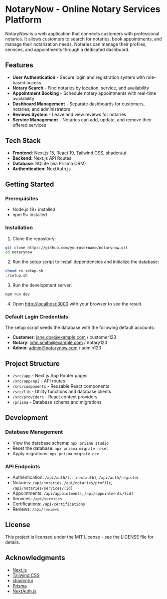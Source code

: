 # NotaryNow - Online Notary Services Platform

NotaryNow is a web application that connects customers with professional notaries. It allows customers to search for notaries, book appointments, and manage their notarization needs. Notaries can manage their profiles, services, and appointments through a dedicated dashboard.

## Features

- **User Authentication** - Secure login and registration system with role-based access
- **Notary Search** - Find notaries by location, service, and availability
- **Appointment Booking** - Schedule notary appointments with real-time availability
- **Dashboard Management** - Separate dashboards for customers, notaries, and administrators
- **Reviews System** - Leave and view reviews for notaries
- **Service Management** - Notaries can add, update, and remove their offered services

## Tech Stack

- **Frontend**: Next.js 15, React 19, Tailwind CSS, shadcn/ui
- **Backend**: Next.js API Routes
- **Database**: SQLite (via Prisma ORM)
- **Authentication**: NextAuth.js

## Getting Started

### Prerequisites

- Node.js 18+ installed
- npm 9+ installed

### Installation

1. Clone the repository:

```bash
git clone https://github.com/yourusername/notarynow.git
cd notarynow
```

2. Run the setup script to install dependencies and initialize the database:

```bash
chmod +x setup.sh
./setup.sh
```

3. Run the development server:

```bash
npm run dev
```

4. Open [http://localhost:3000](http://localhost:3000) with your browser to see the result.

### Default Login Credentials

The setup script seeds the database with the following default accounts:

- **Customer**: jane.doe@example.com / customer123
- **Notary**: john.smith@example.com / notary123
- **Admin**: admin@notarynow.com / admin123

## Project Structure

- `/src/app` - Next.js App Router pages
- `/src/app/api` - API routes
- `/src/components` - Reusable React components
- `/src/lib` - Utility functions and database clients
- `/src/providers` - React context providers
- `/prisma` - Database schema and migrations

## Development

### Database Management

- View the database schema: `npx prisma studio`
- Reset the database: `npx prisma migrate reset`
- Apply migrations: `npx prisma migrate dev`

### API Endpoints

- Authentication: `/api/auth/[...nextauth]`, `/api/auth/register`
- Notaries: `/api/notaries`, `/api/notaries/profile`, `/api/notaries/services/[id]`
- Appointments: `/api/appointments`, `/api/appointments/[id]`
- Services: `/api/services`
- Certifications: `/api/certifications`
- Reviews: `/api/reviews`

## License

This project is licensed under the MIT License - see the LICENSE file for details.

## Acknowledgments

- [Next.js](https://nextjs.org/)
- [Tailwind CSS](https://tailwindcss.com/)
- [shadcn/ui](https://ui.shadcn.com/)
- [Prisma](https://prisma.io/)
- [NextAuth.js](https://next-auth.js.org/)
